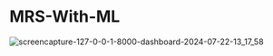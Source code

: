 ﻿# MRS-With-ML
 
![screencapture-127-0-0-1-8000-dashboard-2024-07-22-13_17_58](https://github.com/user-attachments/assets/0d99a36e-29da-42fa-8266-63f938ce8a9b)
